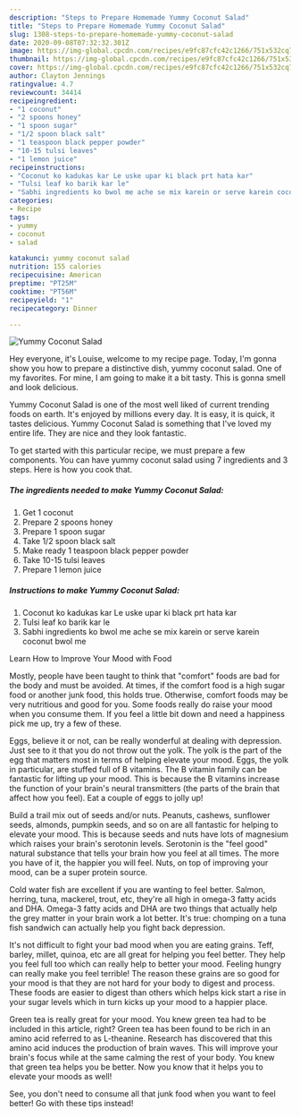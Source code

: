 ```yaml
---
description: "Steps to Prepare Homemade Yummy Coconut Salad"
title: "Steps to Prepare Homemade Yummy Coconut Salad"
slug: 1308-steps-to-prepare-homemade-yummy-coconut-salad
date: 2020-09-08T07:32:32.301Z
image: https://img-global.cpcdn.com/recipes/e9fc87cfc42c1266/751x532cq70/yummy-coconut-salad-recipe-main-photo.jpg
thumbnail: https://img-global.cpcdn.com/recipes/e9fc87cfc42c1266/751x532cq70/yummy-coconut-salad-recipe-main-photo.jpg
cover: https://img-global.cpcdn.com/recipes/e9fc87cfc42c1266/751x532cq70/yummy-coconut-salad-recipe-main-photo.jpg
author: Clayton Jennings
ratingvalue: 4.7
reviewcount: 34414
recipeingredient:
- "1 coconut"
- "2 spoons honey"
- "1 spoon sugar"
- "1/2 spoon black salt"
- "1 teaspoon black pepper powder"
- "10-15 tulsi leaves"
- "1 lemon juice"
recipeinstructions:
- "Coconut ko kadukas kar Le uske upar ki black prt hata kar"
- "Tulsi leaf ko barik kar le"
- "Sabhi ingredients ko bwol me ache se mix karein or serve karein coconut bwol me"
categories:
- Recipe
tags:
- yummy
- coconut
- salad

katakunci: yummy coconut salad 
nutrition: 155 calories
recipecuisine: American
preptime: "PT25M"
cooktime: "PT56M"
recipeyield: "1"
recipecategory: Dinner

---
```



![Yummy Coconut Salad](https://img-global.cpcdn.com/recipes/e9fc87cfc42c1266/751x532cq70/yummy-coconut-salad-recipe-main-photo.jpg)

Hey everyone, it's Louise, welcome to my recipe page. Today, I'm gonna show you how to prepare a distinctive dish, yummy coconut salad. One of my favorites. For mine, I am going to make it a bit tasty. This is gonna smell and look delicious.



Yummy Coconut Salad is one of the most well liked of current trending foods on earth. It's enjoyed by millions every day. It is easy, it is quick, it tastes delicious. Yummy Coconut Salad is something that I've loved my entire life. They are nice and they look fantastic.


To get started with this particular recipe, we must prepare a few components. You can have yummy coconut salad using 7 ingredients and 3 steps. Here is how you cook that.

<!--inarticleads1-->

##### The ingredients needed to make Yummy Coconut Salad:

1. Get 1 coconut
1. Prepare 2 spoons honey
1. Prepare 1 spoon sugar
1. Take 1/2 spoon black salt
1. Make ready 1 teaspoon black pepper powder
1. Take 10-15 tulsi leaves
1. Prepare 1 lemon juice




<!--inarticleads2-->

##### Instructions to make Yummy Coconut Salad:

1. Coconut ko kadukas kar Le uske upar ki black prt hata kar
1. Tulsi leaf ko barik kar le
1. Sabhi ingredients ko bwol me ache se mix karein or serve karein coconut bwol me




Learn How to Improve Your Mood with Food


Mostly, people have been taught to think that "comfort" foods are bad for the body and must be avoided. At times, if the comfort food is a high sugar food or another junk food, this holds true. Otherwise, comfort foods may be very nutritious and good for you. Some foods really do raise your mood when you consume them. If you feel a little bit down and need a happiness pick me up, try a few of these.

Eggs, believe it or not, can be really wonderful at dealing with depression. Just see to it that you do not throw out the yolk. The yolk is the part of the egg that matters most in terms of helping elevate your mood. Eggs, the yolk in particular, are stuffed full of B vitamins. The B vitamin family can be fantastic for lifting up your mood. This is because the B vitamins increase the function of your brain's neural transmitters (the parts of the brain that affect how you feel). Eat a couple of eggs to jolly up!

Build a trail mix out of seeds and/or nuts. Peanuts, cashews, sunflower seeds, almonds, pumpkin seeds, and so on are all fantastic for helping to elevate your mood. This is because seeds and nuts have lots of magnesium which raises your brain's serotonin levels. Serotonin is the "feel good" natural substance that tells your brain how you feel at all times. The more you have of it, the happier you will feel. Nuts, on top of improving your mood, can be a super protein source.

Cold water fish are excellent if you are wanting to feel better. Salmon, herring, tuna, mackerel, trout, etc, they're all high in omega-3 fatty acids and DHA. Omega-3 fatty acids and DHA are two things that actually help the grey matter in your brain work a lot better. It's true: chomping on a tuna fish sandwich can actually help you fight back depression. 

It's not difficult to fight your bad mood when you are eating grains. Teff, barley, millet, quinoa, etc are all great for helping you feel better. They help you feel full too which can really help to better your mood. Feeling hungry can really make you feel terrible! The reason these grains are so good for your mood is that they are not hard for your body to digest and process. These foods are easier to digest than others which helps kick start a rise in your sugar levels which in turn kicks up your mood to a happier place.

Green tea is really great for your mood. You knew green tea had to be included in this article, right? Green tea has been found to be rich in an amino acid referred to as L-theanine. Research has discovered that this amino acid induces the production of brain waves. This will improve your brain's focus while at the same calming the rest of your body. You knew that green tea helps you be better. Now you know that it helps you to elevate your moods as well!

See, you don't need to consume all that junk food when you want to feel better! Go  with  these tips  instead!

